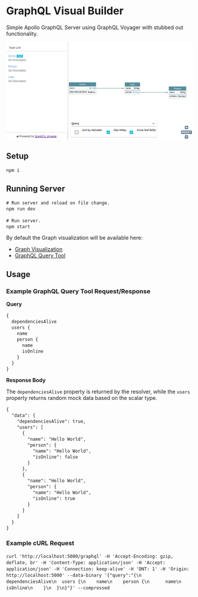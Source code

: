 # GraphQL Visual Builder

Simple Apollo GraphQL Server using GraphQL Voyager with stubbed out functionality.

![Voyager Example](./voyager-example.png)

## Setup

    npm i

## Running Server

    # Run server and reload on file change.
    npm run dev

    # Run server.
    npm start

By default the Graph visualization will be available here:

* [Graph Visualization](http://localhost:5000/voyager)
* [GraphQL Query Tool](http://localhost:5000/graphql)

## Usage

### Example GraphQL Query Tool Request/Response

**Query**
```
{
  dependenciesAlive
  users {
    name
    person {
      name
      isOnline
    }
  }
}
```

**Response Body**

The `dependenciesAlive` property is returned by the resolver, while the `users` property returns random mock data based on the scalar type.
```
{
  "data": {
    "dependenciesAlive": true,
    "users": [
      {
        "name": "Hello World",
        "person": {
          "name": "Hello World",
          "isOnline": false
        }
      },
      {
        "name": "Hello World",
        "person": {
          "name": "Hello World",
          "isOnline": true
        }
      }
    ]
  }
}
```

### Example cURL Request

```curl 'http://localhost:5000/graphql' -H 'Accept-Encoding: gzip, deflate, br' -H 'Content-Type: application/json' -H 'Accept: application/json' -H 'Connection: keep-alive' -H 'DNT: 1' -H 'Origin: http://localhost:5000' --data-binary '{"query":"{\n  dependenciesAlive\n  users {\n    name\n    person {\n      name\n      isOnline\n    }\n  }\n}"}' --compressed```
